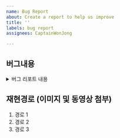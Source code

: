 ```yaml
---
name: Bug Report
about: Create a report to help us improve
title: ''
labels: bug report
assignees: CaptainWonJong

---
```


## 버그내용

<details>
<summary>버그 리포트 내용</summary>

### 버그 제목
버그 내용

</details>

## 재현경로 (이미지 및 동영상 첨부)
1. 경로 1
2. 경로 2
3. 경로 3

